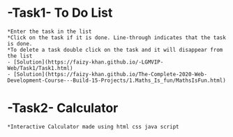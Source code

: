 # -Task1- To Do List
    *Enter the task in the list
    *Click on the task if it is done. Line-through indicates that the task is done.
    *To delete a task double click on the task and it will disappear from the list
    - [Solution](https://faizy-khan.github.io/-LGMVIP-Web/Task1/Task1.html)
    - [Solution](https://faizy-khan.github.io/The-Complete-2020-Web-Development-Course---Build-15-Projects/1.Maths_Is_fun/MathsIsFun.html)
     
    
# -Task2- Calculator
    *Interactive Calculator made using html css java script

